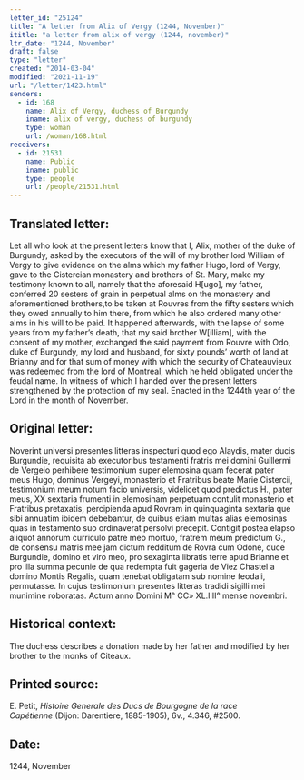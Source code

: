 ```yaml
---
letter_id: "25124"
title: "A letter from Alix of Vergy (1244, November)"
ititle: "a letter from alix of vergy (1244, november)"
ltr_date: "1244, November"
draft: false
type: "letter"
created: "2014-03-04"
modified: "2021-11-19"
url: "/letter/1423.html"
senders:
  - id: 168
    name: Alix of Vergy, duchess of Burgundy
    iname: alix of vergy, duchess of burgundy
    type: woman
    url: /woman/168.html
receivers:
  - id: 21531
    name: Public
    iname: public
    type: people
    url: /people/21531.html
---
```

<h2> Translated letter:</h2>Let all who look at the present letters know that I, Alix, mother of the duke of Burgundy, asked by the executors of the will of my brother lord William of Vergy to give evidence on the alms which my father Hugo, lord of Vergy, gave to the Cistercian monastery and brothers of St. Mary, make my testimony known to all, namely that the aforesaid H[ugo], my father, conferred 20 sesters of grain in perpetual alms on the monastery and aforementioned brothers,to be taken at Rouvres from the fifty sesters which they owed annually to him there, from which he also ordered many other alms in his will to be paid.  It happened afterwards, with the lapse of some years from my father’s death, that my said brother W[illiam], with the consent of my mother, exchanged the said payment from Rouvre with Odo, duke of Burgundy, my lord and husband, for sixty pounds’ worth of  land at Brianny and for that sum of money with which the security of Chateauvieux was redeemed from the lord of Montreal, which he held obligated under the feudal name. In witness of which I handed over the present letters strengthened by the protection of my seal.  Enacted in the 1244th year of the Lord in the month of November.
<h2 class="mt-4"> Original letter:</h2>Noverint universi presentes litteras inspecturi quod ego Alaydis, mater ducis Burgundie, requisita ab executoribus testamenti fratris mei domini Guillermi de Vergeio perhibere testimonium super elemosina quam fecerat pater meus Hugo, dominus Vergeyi, monasterio et Fratribus beate Marie Cistercii, testimonium meum notum facio universis, videlicet quod predictus H., pater meus, XX sextaria frumenti in elemosinam perpetuam contulit monasterio et Fratribus pretaxatis, percipienda apud Rovram in quinquaginta sextaria que sibi annuatim ibidem debebantur, de quibus etiam multas alias elemosinas quas in testamento suo ordinaverat persolvi precepit. Contigit postea elapso aliquot annorum curriculo patre meo mortuo, fratrem meum predictum G., de consensu matris mee jam dictum redditum de Rovra cum Odone, duce Burgundie, domino et viro meo, pro sexaginta libratis terre apud Brianne et pro illa summa pecunie de qua redempta fuit gageria de Viez Chastel a domino Montis Regalis, quam tenebat obligatam sub nomine feodali, permutasse. In cujus testimonium presentes litteras tradidi sigilli mei munimine roboratas. Actum anno Domini M° CC» XL.IIII° mense novembri.
<h2 class="mt-4"> Historical context:</h2>The duchess describes a donation made by her father and modified by her brother to the monks of Citeaux.
<h2 class="mt-4"> Printed source:</h2><p>E. Petit, <em>Histoire Generale des Ducs de Bourgogne&nbsp;</em><i>de la race Capétienne&nbsp;</i>(Dijon: Darentiere, 1885-1905), 6v., 4.346, #2500.</p><h2 class="mt-4"> Date:</h2>1244, November